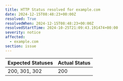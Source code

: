 ```yaml
---
title: HTTP Status resolved for example.com
date: 2024-12-15T08:48:23+00:00Z
resolved: True
resolvedWhen: 2024-12-15T08:48:23+00:00Z
resolvedStartTime: 2024-10-25T21:09:43.191474+00:00
severity: notice
affected:
  - example.com
section: issue
---
```


| Expected Statuses | Actual Status  |
|-------------------|----------------|
| 200, 301, 302 | 200 |
